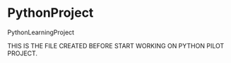 # PythonProject
PythonLearningProject

THIS IS THE FILE CREATED BEFORE START WORKING ON PYTHON PILOT PROJECT.
